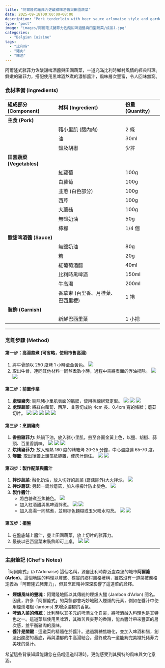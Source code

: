 ```yaml
---
title: "阿爾隆式豬菲力佐酸甜啤酒醬與田園蔬菜"
date: 2025-09-18T00:00:00+08:00
description: "Pork tenderloin with beer sauce arlonaise style and garden vegetables"
type: "post"
image: "images/阿爾隆式豬菲力佐酸甜啤酒醬與田園蔬菜/成品1.jpg"
categories:
  - "Belgian Cuisine"
tags:
  - "比利時"
  - "豬肉"
  - "啤酒"
---
```


阿爾隆式豬菲力佐酸甜啤酒醬與田園蔬菜，一道充滿比利時鄉村風情的經典料理。鮮嫩的豬菲力，搭配使用黑啤酒熬煮的濃郁醬汁，風味層次豐富，令人回味無窮。

### 食材準備 (Ingredients)

| 組成部分 (Component) | 材料 (Ingredient) | 份量 (Quantity) |
| :--- | :--- | :--- |
| **主食 (Pork)** | | |
| | 豬小里肌 (腰內肉) | 2 條 |
| | 油 | 30ml |
| | 鹽及胡椒 | 少許 |
| **田園蔬菜 (Vegetables)** | | |
| | 紅蘿蔔 | 100g |
| | 白蘿蔔 | 100g |
| | 韭蔥 (白色部分) | 100g |
| | 西芹 | 100g |
| | 大蘑菇 | 100g |
| | 無鹽奶油 | 50g |
| | 檸檬 | 1/4 個 |
| **酸甜啤酒醬 (Sauce)** | | |
| | 無鹽奶油 | 80g |
| | 糖 | 20g |
| | 紅葡萄酒醋 | 40ml |
| | 比利時黑啤酒 | 150ml |
| | 牛高湯 | 200ml |
| | 香草束 (百里香、月桂葉、巴西里梗) | 1 捲 |
| **裝飾 (Garnish)** | | |
| | 新鮮巴西里葉 | 1 小把 |

---

### 烹飪步驟 (Method)

#### 第一步：高湯熬煮 (可省略，使用市售高湯)
1.  將牛骨頭以 250 度烤 1 小時至金黃色。
    ![](/images/阿爾隆式豬菲力佐酸甜啤酒醬與田園蔬菜/烤過的牛骨250度一小時的樣子.jpg)
2.  取出牛骨，連同其他材料一同熬煮數小時，過程中需將表面的浮油撈除。
    ![](/images/阿爾隆式豬菲力佐酸甜啤酒醬與田園蔬菜/煮高湯中.jpg)
    ![](/images/阿爾隆式豬菲力佐酸甜啤酒醬與田園蔬菜/高湯過篩.jpg)

#### 第二步：前置作業
1.  **處理豬肉**: 剔除豬小里肌表面的筋膜，使用棉線綁緊定型。
    ![](/images/阿爾隆式豬菲力佐酸甜啤酒醬與田園蔬菜/腰內肉.jpg)
    ![](/images/阿爾隆式豬菲力佐酸甜啤酒醬與田園蔬菜/把筋給切掉.jpg)
    ![](/images/阿爾隆式豬菲力佐酸甜啤酒醬與田園蔬菜/綁豬肉不然加熱會散開.jpg)
2.  **處理蔬菜**: 將紅白蘿蔔、西芹、韭蔥切成約 4cm 長、0.4cm 寬的條狀；蘑菇切片。
    ![](/images/阿爾隆式豬菲力佐酸甜啤酒醬與田園蔬菜/切四公分的紅蘿蔔.jpg)
    ![](/images/阿爾隆式豬菲力佐酸甜啤酒醬與田園蔬菜/切四公分的白蘿蔔.jpg)
    ![](/images/阿爾隆式豬菲力佐酸甜啤酒醬與田園蔬菜/切4公分的芹菜.jpg)
    ![](/images/阿爾隆式豬菲力佐酸甜啤酒醬與田園蔬菜/切韭蔥.jpg)
    ![](/images/阿爾隆式豬菲力佐酸甜啤酒醬與田園蔬菜/切蘑菇.jpg)

#### 第三步：烹調豬肉
1.  **香煎豬菲力**: 熱鍋下油，放入豬小里肌，煎至各面金黃上色，以鹽、胡椒、蒜頭、百里香調味。
    ![](/images/阿爾隆式豬菲力佐酸甜啤酒醬與田園蔬菜/準備煎肉.jpg)
    ![](/images/阿爾隆式豬菲力佐酸甜啤酒醬與田園蔬菜/上好色的豬肉.jpg)
    ![](/images/阿爾隆式豬菲力佐酸甜啤酒醬與田園蔬菜/煎好的肉放百里香調味.jpg)
2.  **烘烤豬菲力**: 放入預熱 180 度的烤箱烤 20-25 分鐘，中心溫度達 65-70 度。
3.  **靜置**: 取出後蓋上鋁箔紙靜置，使肉汁鎖住。
    ![](/images/阿爾隆式豬菲力佐酸甜啤酒醬與田園蔬菜/烤好的豬肉裡面會有水分.jpg)
    ![](/images/阿爾隆式豬菲力佐酸甜啤酒醬與田園蔬菜/肉的裡面溫度68度.jpg)

#### 第四步：製作配菜與醬汁
1.  **拌炒蔬菜**: 融化奶油，放入切好的蔬菜 (蘑菇除外)大火拌炒。
    ![](/images/阿爾隆式豬菲力佐酸甜啤酒醬與田園蔬菜/用奶油炒蔬菜.jpg)
2.  **拌炒蘑菇**: 另起一鍋炒蘑菇，加入檸檬汁防止變色。
    ![](/images/阿爾隆式豬菲力佐酸甜啤酒醬與田園蔬菜/蘑菇容易氧化加檸檬.jpg)
3.  **製作醬汁**:
    *   將白糖煮至焦糖色。
      ![](/images/阿爾隆式豬菲力佐酸甜啤酒醬與田園蔬菜/把砂糖融化.jpg)
    *   加入紅酒醋與黑啤酒拌煮。
      ![](/images/阿爾隆式豬菲力佐酸甜啤酒醬與田園蔬菜/啤酒和醋.jpg)
      ![](/images/阿爾隆式豬菲力佐酸甜啤酒醬與田園蔬菜/加啤酒進焦糖裡.jpg)
    *   加入高湯一同熬煮，並用棕色麵糊或玉米粉水勾芡。
      ![](/images/阿爾隆式豬菲力佐酸甜啤酒醬與田園蔬菜/牛褐高湯.jpg)
      ![](/images/阿爾隆式豬菲力佐酸甜啤酒醬與田園蔬菜/奶油炒麵粉1比1.jpg)

#### 第五步：擺盤
1.  在盤底鋪上醬汁，疊上田園蔬菜，放上切片的豬菲力。
2.  最後以巴西里葉末裝飾即可上桌。
    ![](/images/阿爾隆式豬菲力佐酸甜啤酒醬與田園蔬菜/成品1.jpg)
    ![](/images/阿爾隆式豬菲力佐酸甜啤酒醬與田園蔬菜/成品2.jpg)

---

### 主廚筆記 (Chef's Notes)

「阿爾隆式」(à l'Arlonaise) 這個名稱，源自比利時鄰近盧森堡的城市**阿爾隆 (Arlon)**。這個地區的料理以豐盛、樸實的鄉村風格著稱，雖然沒有一道菜被嚴格定義為「阿爾隆式豬菲力」，但其烹飪精神深深影響了這道菜的詮釋。

*   **煙燻風味的靈魂**：阿爾隆地區以其傳統的煙燻火腿 (Jambon d'Arlon) 聞名。因此，許多「阿爾隆式」的菜餚都會巧妙地融入煙燻的元素，例如在醬汁中使用煙燻培根 (lardons) 來增添濃郁的香氣。
*   **啤酒入菜的傳統**：比利時以其多元的啤酒文化自豪，將啤酒融入料理也是其特色之一。這道菜譜使用黑啤酒，其微苦與麥芽的香甜，能為醬汁帶來豐富的層次感，並平衡豬肉的風味。
*   **醬汁是關鍵**：這道菜的精髓在於醬汁。透過將糖焦糖化，並加入啤酒和醋，創造出酸甜的基底，再與濃郁的牛高湯結合，最終成為一道能夠完美襯托豬菲力美味的醬汁。

希望這些背景知識能讓您在品嚐這道料理時，更能感受到其獨特的風味與文化意涵。
